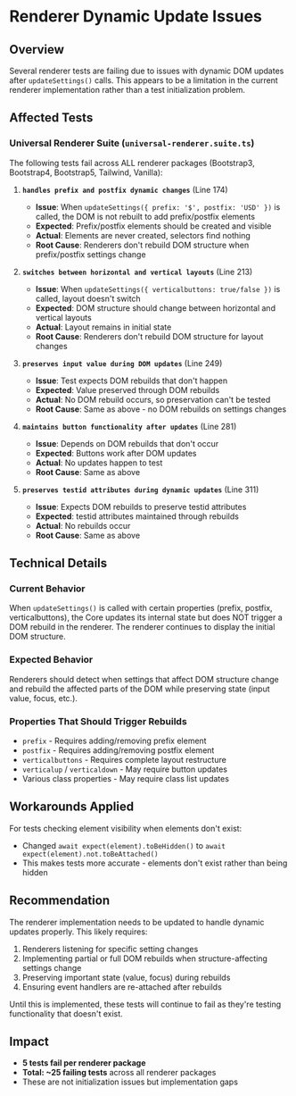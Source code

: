 # Renderer Dynamic Update Issues

## Overview
Several renderer tests are failing due to issues with dynamic DOM updates after `updateSettings()` calls. This appears to be a limitation in the current renderer implementation rather than a test initialization problem.

## Affected Tests

### Universal Renderer Suite (`universal-renderer.suite.ts`)
The following tests fail across ALL renderer packages (Bootstrap3, Bootstrap4, Bootstrap5, Tailwind, Vanilla):

1. **`handles prefix and postfix dynamic changes`** (Line 174)
   - **Issue**: When `updateSettings({ prefix: '$', postfix: 'USD' })` is called, the DOM is not rebuilt to add prefix/postfix elements
   - **Expected**: Prefix/postfix elements should be created and visible
   - **Actual**: Elements are never created, selectors find nothing
   - **Root Cause**: Renderers don't rebuild DOM structure when prefix/postfix settings change

2. **`switches between horizontal and vertical layouts`** (Line 213)
   - **Issue**: When `updateSettings({ verticalbuttons: true/false })` is called, layout doesn't switch
   - **Expected**: DOM structure should change between horizontal and vertical layouts
   - **Actual**: Layout remains in initial state
   - **Root Cause**: Renderers don't rebuild DOM structure for layout changes

3. **`preserves input value during DOM updates`** (Line 249)
   - **Issue**: Test expects DOM rebuilds that don't happen
   - **Expected**: Value preserved through DOM rebuilds
   - **Actual**: No DOM rebuild occurs, so preservation can't be tested
   - **Root Cause**: Same as above - no DOM rebuilds on settings changes

4. **`maintains button functionality after updates`** (Line 281)
   - **Issue**: Depends on DOM rebuilds that don't occur
   - **Expected**: Buttons work after DOM updates
   - **Actual**: No updates happen to test
   - **Root Cause**: Same as above

5. **`preserves testid attributes during dynamic updates`** (Line 311)
   - **Issue**: Expects DOM rebuilds to preserve testid attributes
   - **Expected**: testid attributes maintained through rebuilds
   - **Actual**: No rebuilds occur
   - **Root Cause**: Same as above

## Technical Details

### Current Behavior
When `updateSettings()` is called with certain properties (prefix, postfix, verticalbuttons), the Core updates its internal state but does NOT trigger a DOM rebuild in the renderer. The renderer continues to display the initial DOM structure.

### Expected Behavior
Renderers should detect when settings that affect DOM structure change and rebuild the affected parts of the DOM while preserving state (input value, focus, etc.).

### Properties That Should Trigger Rebuilds
- `prefix` - Requires adding/removing prefix element
- `postfix` - Requires adding/removing postfix element
- `verticalbuttons` - Requires complete layout restructure
- `verticalup` / `verticaldown` - May require button updates
- Various class properties - May require class list updates

## Workarounds Applied

For tests checking element visibility when elements don't exist:
- Changed `await expect(element).toBeHidden()` to `await expect(element).not.toBeAttached()`
- This makes tests more accurate - elements don't exist rather than being hidden

## Recommendation

The renderer implementation needs to be updated to handle dynamic updates properly. This likely requires:

1. Renderers listening for specific setting changes
2. Implementing partial or full DOM rebuilds when structure-affecting settings change
3. Preserving important state (value, focus) during rebuilds
4. Ensuring event handlers are re-attached after rebuilds

Until this is implemented, these tests will continue to fail as they're testing functionality that doesn't exist.

## Impact

- **5 tests fail per renderer package**
- **Total: ~25 failing tests** across all renderer packages
- These are not initialization issues but implementation gaps